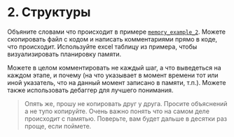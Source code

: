 # 2. Структуры

Объяните словами что происходит в примере [`memory_example_2`](../../../en/05_programming_fundamentals/memory_example_2).
Можете скопировать файл с кодом и написать комментариями прямо в коде, что происходит.
Используйте excel таблицу из примера, чтобы визуализировать планировку памяти.

Можете в целом комментировать не каждый шаг, а что выведеться на каждом этапе, и почему 
(на что указывает в момент времени тот или иной указатель, что на данный момент записано в памяти, т.п.).
Можете также использовать дебаггер для лучшего понимания. 

> Опять же, прошу не копировать друг у друга.
> Просите объяснений а не тупо копируйте. 
> Очень важно понять что на самом деле происходит с памятью. 
> Поверьте, вам будет дальше в десятки раз проще, если поймете.
